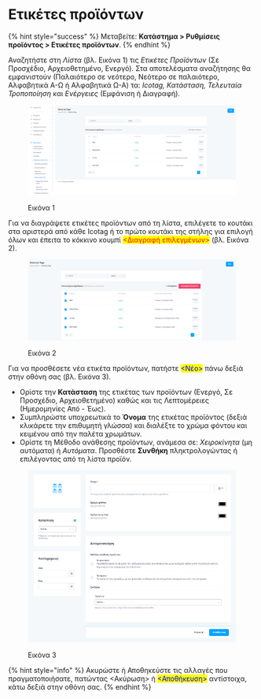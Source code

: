 # Ετικέτες προϊόντων

{% hint style="success" %}
Μεταβείτε: **Κατάστημα > Ρυθμίσεις προϊόντος > Ετικέτες προϊόντων**.
{% endhint %}

Αναζητήστε στη _Λίστα_ (βλ. Εικόνα 1) τις _Ετικέτες Προϊόντων_ (Σε Προσχέδιο, Αρχειοθετημένο, Ενεργό). Στα αποτελέσματα αναζήτησης θα εμφανιστούν (Παλαιότερο σε νεότερο, Νεότερο σε παλαιότερο, Αλφαβητικά Α-Ω ή Αλφαβητικά Ω-Α) τα: _Icotag, Κατάσταση, Τελευταία Τροποποίηση_ και _Ενέργειες_ (Εμφάνιση ή Διαγραφή).

<figure><img src="../../.gitbook/assets/ScreenHunter 685.png" alt=""><figcaption><p>Εικόνα 1</p></figcaption></figure>



Για να διαγράψετε ετικέτες προϊόντων από τη λίστα, επιλέγετε το κουτάκι στα αριστερά από κάθε Icotag ή το πρώτο κουτάκι της στήλης για επιλογή όλων και έπειτα το κόκκινο κουμπί <mark style="color:red;"><Διαγραφή επιλεγμένων></mark> (βλ. Εικόνα 2).

<figure><img src="../../.gitbook/assets/ScreenHunter 686.png" alt=""><figcaption><p>Εικόνα 2</p></figcaption></figure>



Για να προσθέσετε νέα ετικέτα προϊόντων, πατήστε <mark style="color:blue;"><Νέο></mark> πάνω δεξιά στην οθόνη σας (βλ. Εικόνα 3).

* Ορίστε την **Κατάσταση** της ετικέτας των προϊόντων (Ενεργό, Σε Προσχέδιο, Αρχειοθετημένο) καθώς και τις Λεπτομέρειες (Ημερομηνίες Από - Έως).
* Συμπληρώστε υποχρεωτικά το **Όνομα** της ετικέτας προϊόντος (δεξιά κλικάρετε την επιθυμητή γλώσσα) και διαλέξτε το χρώμα φόντου και κειμένου από την παλέτα χρωμάτων. &#x20;
* Ορίστε τη Μέθοδο ανάθεσης προϊόντων, ανάμεσα σε: _Χειροκίνητα_ (μη αυτόματα) ή _Αυτόματα_. Προσθέστε **Συνθήκη** πληκτρολογώντας ή επιλέγοντας από τη λίστα προϊόν.

<figure><img src="../../.gitbook/assets/ScreenHunter 688.png" alt=""><figcaption><p>Εικόνα 3</p></figcaption></figure>

{% hint style="info" %}
Ακυρώστε ή Αποθηκεύστε τις αλλαγές που πραγματοποιήσατε, πατώντας <Ακύρωση> ή <mark style="color:blue;"><Αποθήκευση></mark> αντίστοιχα, κάτω δεξιά στην οθόνη σας.
{% endhint %}




